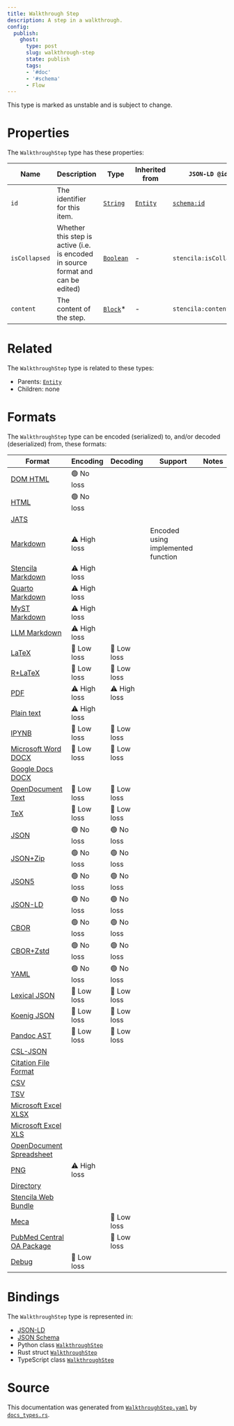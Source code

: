 ```yaml
---
title: Walkthrough Step
description: A step in a walkthrough.
config:
  publish:
    ghost:
      type: post
      slug: walkthrough-step
      state: publish
      tags:
      - '#doc'
      - '#schema'
      - Flow
---
```


This type is marked as unstable and is subject to change.

# Properties

The `WalkthroughStep` type has these properties:

| Name          | Description                                                                      | Type                                                                 | Inherited from                                                     | `JSON-LD @id`                        | Aliases                        |
| ------------- | -------------------------------------------------------------------------------- | -------------------------------------------------------------------- | ------------------------------------------------------------------ | ------------------------------------ | ------------------------------ |
| `id`          | The identifier for this item.                                                    | [`String`](https://stencila.ghost.io/docs/reference/schema/string)   | [`Entity`](https://stencila.ghost.io/docs/reference/schema/entity) | [`schema:id`](https://schema.org/id) | -                              |
| `isCollapsed` | Whether this step is active (i.e. is encoded in source format and can be edited) | [`Boolean`](https://stencila.ghost.io/docs/reference/schema/boolean) | -                                                                  | `stencila:isCollapsed`               | `is-collapsed`, `is_collapsed` |
| `content`     | The content of the step.                                                         | [`Block`](https://stencila.ghost.io/docs/reference/schema/block)*    | -                                                                  | `stencila:content`                   | -                              |

# Related

The `WalkthroughStep` type is related to these types:

- Parents: [`Entity`](https://stencila.ghost.io/docs/reference/schema/entity)
- Children: none

# Formats

The `WalkthroughStep` type can be encoded (serialized) to, and/or decoded (deserialized) from, these formats:

| Format                                                                              | Encoding     | Decoding     | Support                            | Notes |
| ----------------------------------------------------------------------------------- | ------------ | ------------ | ---------------------------------- | ----- |
| [DOM HTML](https://stencila.ghost.io/docs/reference/formats/dom.html)               | 🟢 No loss    |              |                                    |
| [HTML](https://stencila.ghost.io/docs/reference/formats/html)                       | 🟢 No loss    |              |                                    |
| [JATS](https://stencila.ghost.io/docs/reference/formats/jats)                       |              |              |                                    |
| [Markdown](https://stencila.ghost.io/docs/reference/formats/md)                     | ⚠️ High loss |              | Encoded using implemented function |
| [Stencila Markdown](https://stencila.ghost.io/docs/reference/formats/smd)           | ⚠️ High loss |              |                                    |
| [Quarto Markdown](https://stencila.ghost.io/docs/reference/formats/qmd)             | ⚠️ High loss |              |                                    |
| [MyST Markdown](https://stencila.ghost.io/docs/reference/formats/myst)              | ⚠️ High loss |              |                                    |
| [LLM Markdown](https://stencila.ghost.io/docs/reference/formats/llmd)               | ⚠️ High loss |              |                                    |
| [LaTeX](https://stencila.ghost.io/docs/reference/formats/latex)                     | 🔷 Low loss   | 🔷 Low loss   |                                    |
| [R+LaTeX](https://stencila.ghost.io/docs/reference/formats/rnw)                     | 🔷 Low loss   | 🔷 Low loss   |                                    |
| [PDF](https://stencila.ghost.io/docs/reference/formats/pdf)                         | ⚠️ High loss | ⚠️ High loss |                                    |
| [Plain text](https://stencila.ghost.io/docs/reference/formats/text)                 | ⚠️ High loss |              |                                    |
| [IPYNB](https://stencila.ghost.io/docs/reference/formats/ipynb)                     | 🔷 Low loss   | 🔷 Low loss   |                                    |
| [Microsoft Word DOCX](https://stencila.ghost.io/docs/reference/formats/docx)        | 🔷 Low loss   | 🔷 Low loss   |                                    |
| [Google Docs DOCX](https://stencila.ghost.io/docs/reference/formats/gdocx)          |              |              |                                    |
| [OpenDocument Text](https://stencila.ghost.io/docs/reference/formats/odt)           | 🔷 Low loss   | 🔷 Low loss   |                                    |
| [TeX](https://stencila.ghost.io/docs/reference/formats/tex)                         | 🔷 Low loss   | 🔷 Low loss   |                                    |
| [JSON](https://stencila.ghost.io/docs/reference/formats/json)                       | 🟢 No loss    | 🟢 No loss    |                                    |
| [JSON+Zip](https://stencila.ghost.io/docs/reference/formats/json.zip)               | 🟢 No loss    | 🟢 No loss    |                                    |
| [JSON5](https://stencila.ghost.io/docs/reference/formats/json5)                     | 🟢 No loss    | 🟢 No loss    |                                    |
| [JSON-LD](https://stencila.ghost.io/docs/reference/formats/jsonld)                  | 🟢 No loss    | 🟢 No loss    |                                    |
| [CBOR](https://stencila.ghost.io/docs/reference/formats/cbor)                       | 🟢 No loss    | 🟢 No loss    |                                    |
| [CBOR+Zstd](https://stencila.ghost.io/docs/reference/formats/cbor.zstd)             | 🟢 No loss    | 🟢 No loss    |                                    |
| [YAML](https://stencila.ghost.io/docs/reference/formats/yaml)                       | 🟢 No loss    | 🟢 No loss    |                                    |
| [Lexical JSON](https://stencila.ghost.io/docs/reference/formats/lexical)            | 🔷 Low loss   | 🔷 Low loss   |                                    |
| [Koenig JSON](https://stencila.ghost.io/docs/reference/formats/koenig)              | 🔷 Low loss   | 🔷 Low loss   |                                    |
| [Pandoc AST](https://stencila.ghost.io/docs/reference/formats/pandoc)               | 🔷 Low loss   | 🔷 Low loss   |                                    |
| [CSL-JSON](https://stencila.ghost.io/docs/reference/formats/csl)                    |              |              |                                    |
| [Citation File Format](https://stencila.ghost.io/docs/reference/formats/cff)        |              |              |                                    |
| [CSV](https://stencila.ghost.io/docs/reference/formats/csv)                         |              |              |                                    |
| [TSV](https://stencila.ghost.io/docs/reference/formats/tsv)                         |              |              |                                    |
| [Microsoft Excel XLSX](https://stencila.ghost.io/docs/reference/formats/xlsx)       |              |              |                                    |
| [Microsoft Excel XLS](https://stencila.ghost.io/docs/reference/formats/xls)         |              |              |                                    |
| [OpenDocument Spreadsheet](https://stencila.ghost.io/docs/reference/formats/ods)    |              |              |                                    |
| [PNG](https://stencila.ghost.io/docs/reference/formats/png)                         | ⚠️ High loss |              |                                    |
| [Directory](https://stencila.ghost.io/docs/reference/formats/directory)             |              |              |                                    |
| [Stencila Web Bundle](https://stencila.ghost.io/docs/reference/formats/swb)         |              |              |                                    |
| [Meca](https://stencila.ghost.io/docs/reference/formats/meca)                       |              | 🔷 Low loss   |                                    |
| [PubMed Central OA Package](https://stencila.ghost.io/docs/reference/formats/pmcoa) |              | 🔷 Low loss   |                                    |
| [Debug](https://stencila.ghost.io/docs/reference/formats/debug)                     | 🔷 Low loss   |              |                                    |

# Bindings

The `WalkthroughStep` type is represented in:

- [JSON-LD](https://stencila.org/WalkthroughStep.jsonld)
- [JSON Schema](https://stencila.org/WalkthroughStep.schema.json)
- Python class [`WalkthroughStep`](https://github.com/stencila/stencila/blob/main/python/python/stencila/types/walkthrough_step.py)
- Rust struct [`WalkthroughStep`](https://github.com/stencila/stencila/blob/main/rust/schema/src/types/walkthrough_step.rs)
- TypeScript class [`WalkthroughStep`](https://github.com/stencila/stencila/blob/main/ts/src/types/WalkthroughStep.ts)

# Source

This documentation was generated from [`WalkthroughStep.yaml`](https://github.com/stencila/stencila/blob/main/schema/WalkthroughStep.yaml) by [`docs_types.rs`](https://github.com/stencila/stencila/blob/main/rust/schema-gen/src/docs_types.rs).
